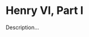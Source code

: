 <!-- ======================================================================
--- Search engine
title:          Henry VI, Part I
keywords:       Henry VI, part, history
description:    Henry VI, Part I by William Shakespeare.
--- Menu system
order:          40
text:           Henry VI, Part I
hidden:         false
umbel:          false
--- Page properties
id:             
document:       
layout:         layout-2-left
$-left:         play-list
======================================================================= -->

# Henry VI, Part I

Description...

